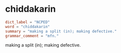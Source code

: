 # chiddakarin

``` toml
dict_label = "NCPED"
word = "chiddakarin"
summary = "making a split (in); making defective."
grammar_comment = "mfn."
```

making a split (in); making defective.

